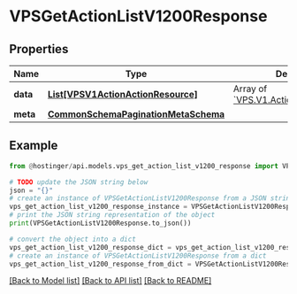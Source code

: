 # VPSGetActionListV1200Response


## Properties

Name | Type | Description | Notes
------------ | ------------- | ------------- | -------------
**data** | [**List[VPSV1ActionActionResource]**](VPSV1ActionActionResource.md) | Array of [&#x60;VPS.V1.Action.ActionResource&#x60;](#model/vpsv1actionactionresource) | [optional] 
**meta** | [**CommonSchemaPaginationMetaSchema**](CommonSchemaPaginationMetaSchema.md) |  | [optional] 

## Example

```python
from @hostinger/api.models.vps_get_action_list_v1200_response import VPSGetActionListV1200Response

# TODO update the JSON string below
json = "{}"
# create an instance of VPSGetActionListV1200Response from a JSON string
vps_get_action_list_v1200_response_instance = VPSGetActionListV1200Response.from_json(json)
# print the JSON string representation of the object
print(VPSGetActionListV1200Response.to_json())

# convert the object into a dict
vps_get_action_list_v1200_response_dict = vps_get_action_list_v1200_response_instance.to_dict()
# create an instance of VPSGetActionListV1200Response from a dict
vps_get_action_list_v1200_response_from_dict = VPSGetActionListV1200Response.from_dict(vps_get_action_list_v1200_response_dict)
```
[[Back to Model list]](../README.md#documentation-for-models) [[Back to API list]](../README.md#documentation-for-api-endpoints) [[Back to README]](../README.md)


